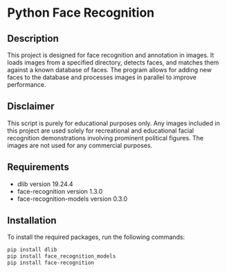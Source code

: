 # Python Face Recognition

## Description
This project is designed for face recognition and annotation in images. It loads images from a specified directory, detects faces, and matches them against a known database of faces. The program allows for adding new faces to the database and processes images in parallel to improve performance.

## Disclaimer
This script is purely for educational purposes only. Any images included in this project are used solely for recreational and educational facial recognition demonstrations involving prominent political figures. The images are not used for any commercial purposes.

## Requirements
- dlib version 19.24.4
- face-recognition version 1.3.0
- face-recognition-models version 0.3.0

## Installation
To install the required packages, run the following commands:

```sh
pip install dlib
pip install face_recognition_models
pip install face-recognition